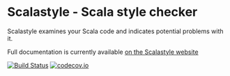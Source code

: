 Scalastyle - Scala style checker
================================

Scalastyle examines your Scala code and indicates potential problems with it.

Full documentation is currently available [on the Scalastyle website](http://www.scalastyle.org/)

[![Build Status](https://travis-ci.org/scalastyle/scalastyle.svg?branch=master)](https://travis-ci.org/scalastyle/scalastyle)
[![codecov.io](https://codecov.io/gh/scalastyle/scalastyle/branch/master/graph/badge.svg)](https://codecov.io/gh/scalastyle/scalastyle)
